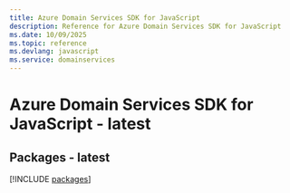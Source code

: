 ```yaml
---
title: Azure Domain Services SDK for JavaScript
description: Reference for Azure Domain Services SDK for JavaScript
ms.date: 10/09/2025
ms.topic: reference
ms.devlang: javascript
ms.service: domainservices
---
```

# Azure Domain Services SDK for JavaScript - latest
## Packages - latest
[!INCLUDE [packages](domain-services-index.md)]